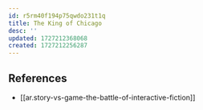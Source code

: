 ```yaml
---
id: r5rm40f194p75qwdo231t1q
title: The King of Chicago
desc: ''
updated: 1727212368068
created: 1727212256287
---
```


## References
- [[ar.story-vs-game-the-battle-of-interactive-fiction]] 
